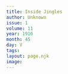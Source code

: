 ```yaml
---
title: Inside Jingles
author: Unknown
issue: 1
volume: 11
year: 1916
month: 45
day: V
tags:
layout: page.njk
image:
---
```


